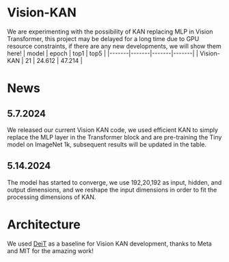 # Vision-KAN
We are experimenting with the possibility of KAN replacing MLP in Vision Transformer, this project may be delayed for a long time due to GPU resource constraints, if there are any new developments, we will show them here!
| model | epoch | top1 | top5 | 
|-------|-------|-------|-------|
| Vision-KAN | 21 | 24.612 | 47.214 |

# News
## 5.7.2024
We released our current Vision KAN code, we used efficient KAN to simply replace the MLP layer in the Transformer block and are pre-training the Tiny model on ImageNet 1k, subsequent results will be updated in the table.
## 5.14.2024
The model has started to converge, we use 192,20,192 as input, hidden, and output dimensions, and we reshape the input dimensions in order to fit the processing dimensions of KAN.
# Architecture
We used [DeiT](https://github.com/facebookresearch/deit) as a baseline for Vision KAN development, thanks to Meta and MIT for the amazing work!
